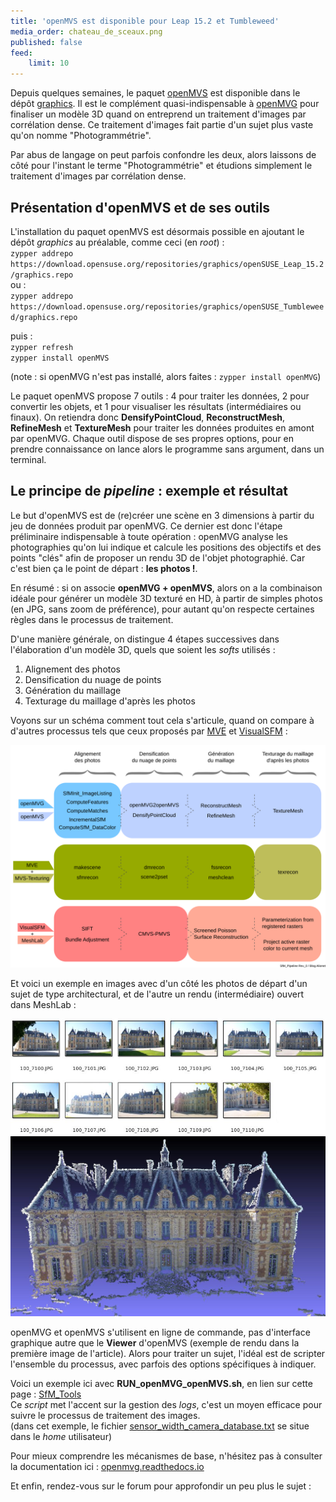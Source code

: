 ```yaml
---
title: 'openMVS est disponible pour Leap 15.2 et Tumbleweed'
media_order: chateau_de_sceaux.png
published: false
feed:
    limit: 10
---
```


Depuis quelques semaines, le paquet [openMVS](https://cdcseacave.github.io/openMVS/) est disponible dans le dépôt [graphics](https://download.opensuse.org/repositories/graphics/). Il est le complément quasi-indispensable à [openMVG](http://imagine.enpc.fr/~moulonp/openMVG/) pour finaliser un modèle 3D quand on entreprend un traitement d'images par corrélation dense. Ce traitement d'images fait partie d'un sujet plus vaste qu'on nomme "Photogrammétrie".

Par abus de langage on peut parfois confondre les deux, alors laissons de côté pour l'instant le terme "Photogrammétrie" et étudions simplement le traitement d'images par corrélation dense.

## Présentation d'openMVS et de ses outils

L'installation du paquet openMVS est désormais possible en ajoutant le dépôt _graphics_ au préalable, comme ceci (en _root_) :  
`zypper addrepo https://download.opensuse.org/repositories/graphics/openSUSE_Leap_15.2/graphics.repo`  
ou :  
`zypper addrepo https://download.opensuse.org/repositories/graphics/openSUSE_Tumbleweed/graphics.repo`

puis :  
`zypper refresh`  
`zypper install openMVS`

(note : si openMVG n'est pas installé, alors faites : `zypper install openMVG`)

Le paquet openMVS propose 7 outils : 4 pour traiter les données, 2 pour convertir les objets, et 1 pour visualiser les résultats (intermédiaires ou finaux). On retiendra donc **DensifyPointCloud**, **ReconstructMesh**, **RefineMesh** et **TextureMesh** pour traiter les données produites en amont par openMVG. Chaque outil dispose de ses propres options, pour en prendre connaissance on lance alors le programme sans argument, dans un terminal.

## Le principe de _pipeline_ : exemple et résultat

Le but d'openMVS est de (re)créer une scène en 3 dimensions à partir du jeu de données produit par openMVG. Ce dernier est donc l'étape préliminaire indispensable à toute opération : openMVG analyse les photographies qu'on lui indique et calcule les positions des objectifs et des points "clés" afin de proposer un rendu 3D de l'objet photographié. Car c'est bien ça le point de départ : **les photos !**.

En résumé : si on associe **openMVG + openMVS**, alors on a la combinaison idéale pour générer un modèle 3D texturé en HD, à partir de simples photos (en JPG, sans zoom de préférence), pour autant qu'on respecte certaines règles dans le processus de traitement.

D'une manière générale, on distingue 4 étapes successives dans l'élaboration d'un modèle 3D, quels que soient les _softs_ utilisés :

1. Alignement des photos
1. Densification du nuage de points
1. Génération du maillage
1. Texturage du maillage d'après les photos

Voyons sur un schéma comment tout cela s'articule, quand on compare à d'autres processus tels que ceux proposés par [MVE](https://www.gcc.tu-darmstadt.de/home/proj/mve/) et [VisualSFM](http://ccwu.me/vsfm/) :

[![SfM_Pipeline](SfM_Pipeline.png?resize=40%)](SfM_Pipeline.png)

Et voici un exemple en images avec d'un côté les photos de départ d'un sujet de type architectural, et de l'autre un rendu (intermédiaire) ouvert dans MeshLab :

![MVG_input_images](MVG_input_images.jpg?resize=80%)
![MVG_output_castle](MVG_output_castle.jpg?resize=40%)

openMVG et openMVS s'utilisent en ligne de commande, pas d'interface graphique autre que le **Viewer** d'openMVS (exemple de rendu dans la première image de l'article). Alors pour traiter un sujet, l'idéal est de scripter l'ensemble du processus, avec parfois des options spécifiques à indiquer.

Voici un exemple ici avec **RUN_openMVG_openMVS.sh**, en lien sur cette page : [SfM_Tools](https://gitlab.volted.net/epysod12/sfm_tools)  
Ce _script_ met l'accent sur la gestion des _logs_, c'est un moyen efficace pour suivre le processus de traitement des images.  
(dans cet exemple, le fichier <u>sensor_width_camera_database.txt</u> se situe dans le _home_ utilisateur)

Pour mieux comprendre les mécanismes de base, n'hésitez pas à consulter la documentation ici : [openmvg.readthedocs.io](https://openmvg.readthedocs.io/en/latest/)

Et enfin, rendez-vous sur le forum pour approfondir un peu plus le sujet :

